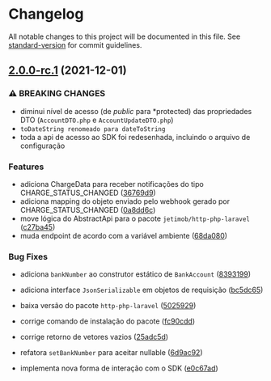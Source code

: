 # Changelog

All notable changes to this project will be documented in this file. See [standard-version](https://github.com/conventional-changelog/standard-version) for commit guidelines.

## [2.0.0-rc.1](https://github.com/jetimob/juno-sdk-php-laravel/compare/v1.1.2...v2.0.0-rc.1) (2021-12-01)


### ⚠ BREAKING CHANGES

* diminui nível de acesso (de *public* para *protected) das propriedades DTO (`AccountDTO.php` e `AccountUpdateDTO.php`)
* `toDateString renomeado para dateToString`
* toda a api de acesso ao SDK foi redesenhada, incluindo o arquivo de configuração

### Features

* adiciona ChargeData para receber notificações do tipo CHARGE_STATUS_CHANGED ([36769d9](https://github.com/jetimob/juno-sdk-php-laravel/commit/36769d913eb46eae864f86dd8dc618033f186acd))
* adiciona mapping do objeto enviado pelo webhook gerado por CHARGE_STATUS_CHANGED ([0a8dd6c](https://github.com/jetimob/juno-sdk-php-laravel/commit/0a8dd6c6301651b45d6af6c556820abd0e2a39fc))
* move lógica do AbstractApi para o pacote `jetimob/http-php-laravel` ([c27ba45](https://github.com/jetimob/juno-sdk-php-laravel/commit/c27ba456c1a1c16c6acfa2a704d7b4a82942a3cb))
* muda endpoint de acordo com a variável ambiente ([68da080](https://github.com/jetimob/juno-sdk-php-laravel/commit/68da0807f9b73c36091b226bb4796105ea8c4575))


### Bug Fixes

* adiciona `bankNumber` ao construtor estático de `BankAccount` ([8393199](https://github.com/jetimob/juno-sdk-php-laravel/commit/83931996e98faf3a1e7d9dbe51d5f48a9f1dcec1))
* adiciona interface `JsonSerializable` em objetos de requisição ([bc5dc65](https://github.com/jetimob/juno-sdk-php-laravel/commit/bc5dc6527311bbb36b3e646cd627f5d83e886421))
* baixa versão do pacote `http-php-laravel` ([5025929](https://github.com/jetimob/juno-sdk-php-laravel/commit/50259293ac3cdaebe567c28b83da3c209f6be00b))
* corrige comando de instalação do pacote ([fc90cdd](https://github.com/jetimob/juno-sdk-php-laravel/commit/fc90cddc39f1eac4eef25938126c1fd5c9ddc43a))
* corrige retorno de vetores vazios ([25adc5d](https://github.com/jetimob/juno-sdk-php-laravel/commit/25adc5d34d307d14ca03efac536aed24ddb69548))
* refatora `setBankNumber` para aceitar nullable ([6d9ac92](https://github.com/jetimob/juno-sdk-php-laravel/commit/6d9ac921cb055d435bd15cf7905c9f76850928e5))


* implementa nova forma de interação com o SDK ([e0c67ad](https://github.com/jetimob/juno-sdk-php-laravel/commit/e0c67ad15207df939c3e9cd466ba61cd6cabdebc))
